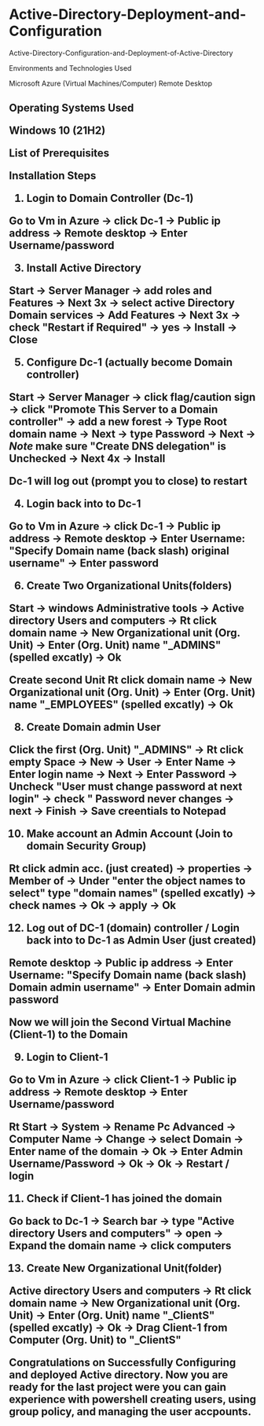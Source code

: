 # Active-Directory-Deployment-and-Configuration

Active-Directory-Configuration-and-Deployment-of-Active-Directory

Environments and Technologies Used

Microsoft Azure (Virtual Machines/Computer)
Remote Desktop

<h2>Operating Systems Used 

Windows 10</b> (21H2)

List of Prerequisites

Installation Steps

1. Login to Domain Controller (Dc-1)

Go to Vm in Azure -> click Dc-1 -> Public ip address -> Remote desktop -> Enter Username/password

3. Install Active Directory

Start -> Server Manager -> add roles and Features -> Next 3x -> select active Directory Domain services -> Add Features -> Next 3x -> check "Restart if Required" -> yes -> Install -> Close

5. Configure Dc-1 (actually become Domain controller)

Start -> Server Manager -> click flag/caution sign -> click "Promote This Server to a Domain controller" -> add a new forest -> Type Root domain name -> Next -> type Password -> Next -> *Note* make sure "Create DNS delegation" is Unchecked -> Next 4x -> Install

Dc-1 will log out (prompt you to close) to restart 

4. Login back into to Dc-1

Go to Vm in Azure -> click Dc-1 -> Public ip address -> Remote desktop -> Enter Username: "Specify Domain name (back slash) original username" -> Enter password

6. Create Two Organizational Units(folders)

Start -> windows Administrative tools -> Active directory Users and computers -> Rt click domain name -> New Organizational unit (Org. Unit) -> Enter (Org. Unit) name "_ADMINS" (spelled excatly) -> Ok

Create second Unit
Rt click domain name -> New Organizational unit (Org. Unit) -> Enter (Org. Unit) name "_EMPLOYEES" (spelled excatly) -> Ok

8. Create Domain admin User

Click the first (Org. Unit) "_ADMINS" -> Rt click empty Space -> New -> User -> Enter Name -> Enter login name -> Next -> Enter Password -> Uncheck "User must change password at next login" -> check " Password never changes
-> next -> Finish -> Save creentials to Notepad

10. Make account an Admin Account (Join to   domain Security Group)

Rt click admin acc. (just created) -> properties -> Member of -> Under "enter the object names to select" type "domain names" (spelled excatly) -> check names -> Ok -> apply -> Ok

12. Log out of DC-1 (domain) controller / Login back into to Dc-1 as Admin User (just created)

Remote desktop -> Public ip address -> Enter Username: "Specify Domain name (back slash) Domain admin username" -> Enter Domain admin password

 Now we will join the Second Virtual Machine (Client-1) to the Domain

9. Login to Client-1

Go to Vm in Azure -> click Client-1 -> Public ip address -> Remote desktop -> Enter Username/password

Rt Start -> System -> Rename Pc Advanced -> Computer Name -> Change -> select Domain -> Enter name of the domain -> Ok -> Enter Admin Username/Password -> Ok -> Ok -> Restart / login

11. Check if Client-1 has joined the domain

Go back to Dc-1 -> Search bar -> type "Active directory Users and computers" -> open -> Expand the domain name -> click computers

13. Create New Organizational Unit(folder)

Active directory Users and computers -> Rt click domain name -> New Organizational unit (Org. Unit) -> Enter (Org. Unit) name "_ClientS" (spelled excatly) -> Ok -> Drag Client-1 from Computer (Org. Unit) to "_ClientS"

Congratulations on Successfully Configuring and deployed Active directory. Now you are ready for the last project were you can gain experience with powershell creating users, using group policy, and managing the user accpounts. 
